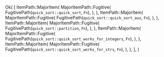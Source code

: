 Ok(
    [
        ItemPath::MajorItem(
            MajorItemPath::Fugitive(
                FugitivePath(`quick_sort::quick_sort`, `Fn`),
            ),
        ),
        ItemPath::MajorItem(
            MajorItemPath::Fugitive(
                FugitivePath(`quick_sort::quick_sort_aux`, `Fn`),
            ),
        ),
        ItemPath::MajorItem(
            MajorItemPath::Fugitive(
                FugitivePath(`quick_sort::partition`, `Fn`),
            ),
        ),
        ItemPath::MajorItem(
            MajorItemPath::Fugitive(
                FugitivePath(`quick_sort::quick_sort_works_for_integers`, `Fn`),
            ),
        ),
        ItemPath::MajorItem(
            MajorItemPath::Fugitive(
                FugitivePath(`quick_sort::quick_sort_works_for_strs`, `Fn`),
            ),
        ),
    ],
)